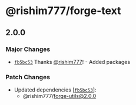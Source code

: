 # @rishim777/forge-text

## 2.0.0

### Major Changes

- [`fb5bc53`](https://github.com/rishim777/RMS-FORGE/commit/fb5bc53f82ea63888d497db5153e4eb0ffe6006f)
  Thanks [@rishim777](https://github.com/rishim777)! - Added packages

### Patch Changes

- Updated dependencies
  [[`fb5bc53`](https://github.com/rishim777/RMS-FORGE/commit/fb5bc53f82ea63888d497db5153e4eb0ffe6006f)]:
  - @rishim777/forge-utils@2.0.0
